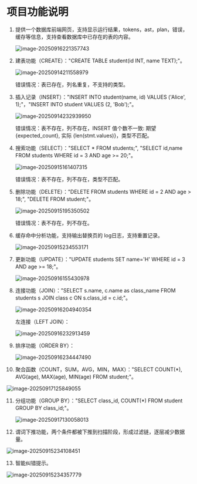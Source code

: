 # 项目功能说明

1. 提供一个数据库前端网页，支持显示运行结果，tokens，ast，plan，错误，缓存等信息，支持查看数据库中已存在的表的内容。

   ![image-20250916221357743](./assets/image-20250916221357743.png)

2. 建表功能（CREATE）："CREATE TABLE student(id INT, name TEXT);"。

   ![image-20250914211558979](./assets/image-20250914211558979.png)

   错误情况：表已存在，列名重复，不支持的类型。

3. 插入记录（INSERT）："INSERT INTO student(name, id) VALUES ('Alice', 1);"，"INSERT INTO student VALUES (2, 'Bob');"。

   ![image-20250914232939950](./assets/image-20250914232939950.png)

   错误情况：表不存在，列不存在，INSERT 值个数不一致: 期望 {expected_count}, 实际 {len(stmt.values)}，类型不匹配。

4. 搜索功能（SELECT）："SELECT * FROM students;", "SELECT id,name FROM students WHERE id = 3 AND age >= 20;"。

   ![image-20250915161407315](./assets/image-20250915161407315.png)

   错误情况：表不存在，列不存在，类型不匹配。

5. 删除功能（DELETE）："DELETE FROM students WHERE id = 2 AND age > 18;", "DELETE FROM student;"。

   ![image-20250915195350502](./assets/image-20250915195350502.png)

   错误情况：表不存在，列不存在。

6. 缓存命中分析功能，支持输出替换页的 log日志，支持重置记录。

   ![image-20250915234553171](./assets/image-20250915234553171.png)

7. 更新功能（UPDATE）："UPDATE students SET name='H' WHERE id = 3 AND age >= 18;"。

   ![image-20250916155430978](./assets/image-20250916155430978.png)

8. 连接功能（JOIN）："SELECT s.name, c.name as class_name FROM students s JOIN class c ON s.class_id = c.id;"。

   ![image-20250916204940354](./assets/image-20250916204940354.png)

   左连接（LEFT JOIN）：

   ![image-20250916232913459](./assets/image-20250916232913459.png)

9. 排序功能（ORDER BY）：

   ![image-20250916234447490](./assets/image-20250916234447490.png)

10. 聚合函数（COUNT，SUM，AVG，MIN，MAX）："SELECT COUNT(*), AVG(age), MAX(age), MIN(age) FROM student;"。

   ![image-20250917125849055](./assets/image-20250917125849055.png)

11. 分组功能（GROUP BY）："SELECT class_id, COUNT(*) FROM student GROUP BY class_id;"。

    ![image-20250917130058013](./assets/image-20250917130058013.png)

12. 谓词下推功能，两个条件都被下推到扫描阶段，形成过滤链，逐层减少数据量。

![image-20250915234108451](./assets/image-20250915234108451.png)

13. 智能纠错提示。

![image-20250915234357779](./assets/image-20250915234357779.png)